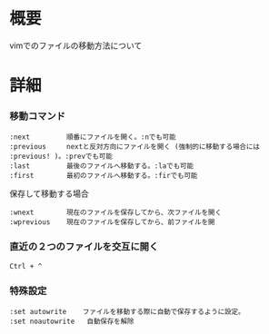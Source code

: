 # 概要
vimでのファイルの移動方法について

# 詳細

### 移動コマンド
```
:next         順番にファイルを開く。:nでも可能
:previous     nextと反対方向にファイルを開く (強制的に移動する場合には :previous! )。:prevでも可能
:last         最後のファイルへ移動する。:laでも可能
:first        最初のファイルへ移動する。:firでも可能
```

保存して移動する場合
```
:wnext        現在のファイルを保存してから、次ファイルを開く
:wprevious    現在のファイルを保存してから、前ファイルを開
```

### 直近の２つのファイルを交互に開く
```
Ctrl + ^
```

### 特殊設定
```
:set autowrite    ファイルを移動する際に自動で保存するように設定。
:set noautowrite   自動保存を解除
```
